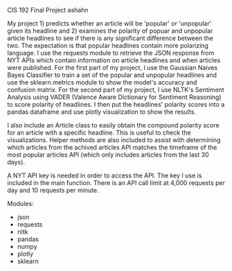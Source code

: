 CIS 192 Final Project 
ashahn

My project 1) predicts whether an article will be 'popular' or 'unpopular' given its headline and 2) examines the polarity of popuar and unpopular article headlines to see if there is any significant difference between the two. The expectation is that popular headlines contain more polarizing language. I use the requests module to retrieve the JSON response from NYT APIs which contain information on article headlines and when articles were published. For the first part of my project, I use the Gaussian Naives Bayes Classifier to train a set of the popular and unpopular headlines and use the sklearn.metrics module to show the model's accuracy and confusion matrix. For the second part of my project, I use NLTK's Sentiment Analysis using VADER (Valence Aware Dictionary for Sentiment Reasoning) to score polarity of headlines. I then put the headlines' polarity scores into a pandas dataframe and use plotly visualization to show the results.

I also include an Article class to easily obtain the compound polarity score for an article with a specific headline. This is useful to check the visualizations.
Helper methods are also included to assist with determining which articles from the achived articles API matches the timeframe of the most popular articles API (which only includes articles from the last 30 days). 

A NYT API key is needed in order to access the API. The key I use is included in the main function.
There is an API call limit at 4,000 requests per day and 10 requests per minute.

Modules:
- json
- requests
- nltk
- pandas
- numpy
- plotly
- sklearn